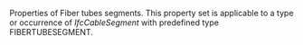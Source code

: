 Properties of Fiber tubes segments. This property set is applicable to a type or occurrence of _IfcCableSegment_ with predefined type FIBERTUBESEGMENT.

<!-- end of short definition -->

